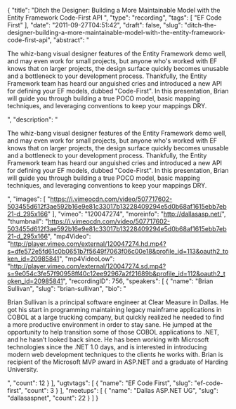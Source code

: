 {
  "title": "Ditch the Designer: Building a More Maintainable Model with the Entity Framework Code-First API ",
  "type": "recording",
  "tags": [
    "EF Code First"
  ],
  "date": "2011-09-27T04:51:42",
  "draft": false,
  "slug": "ditch-the-designer-building-a-more-maintainable-model-with-the-entity-framework-code-first-api",
  "abstract": "<p>The whiz-bang visual designer features of the Entity Framework demo well, and may even work for small projects, but anyone who's worked with EF knows that on larger projects, the design surface quickly becomes unusable and a bottleneck to your development process. Thankfully, the Entity Framework team has heard our anguished cries and introduced a new API for defining your EF models, dubbed \"Code-First\". In this presentation, Brian will guide you through building a true POCO model, basic mapping techniques, and leveraging conventions to keep your mappings DRY.</p>",
  "description": "<p>The whiz-bang visual designer features of the Entity Framework demo well, and may even work for small projects, but anyone who's worked with EF knows that on larger projects, the design surface quickly becomes unusable and a bottleneck to your development process. Thankfully, the Entity Framework team has heard our anguished cries and introduced a new API for defining your EF models, dubbed \"Code-First\". In this presentation, Brian will guide you through building a true POCO model, basic mapping techniques, and leveraging conventions to keep your mappings DRY.</p>",
  "images": [
    "https://i.vimeocdn.com/video/507717602-503455d612f3ae592b16e9e81c33017b13228409294e5d0b68af1615ebb7eb21-d_295x166"
  ],
  "vimeo": "120047274",
  "moreinfo": "http://dallasasp.net/",
  "thumbnail": "https://i.vimeocdn.com/video/507717602-503455d612f3ae592b16e9e81c33017b13228409294e5d0b68af1615ebb7eb21-d_295x166",
  "mp4Video": "http://player.vimeo.com/external/120047274.hd.mp4?s=dfe572e5fd61c0b0651b7f5649f7063f06c00e18&profile_id=113&oauth2_token_id=20985841",
  "mp4VideoLow": "http://player.vimeo.com/external/120047274.sd.mp4?s=9e054c3fe57f90958ff40c12ee92967a2f21689b&profile_id=112&oauth2_token_id=20985841",
  "recordingID": 756,
  "speakers": [
    {
      "name": "Brian Sullivan",
      "slug": "brian-sullivan",
      "bio": "<p>Brian Sullivan is a principal software engineer at Clear Measure in Dallas. He got his start in programming maintaining legacy mainframe applications in COBOL at a large trucking company, but quickly realized he needed to find a more productive environment in order to stay sane. He jumped at the opportunity to help transition some of those COBOL applications to .NET, and he hasn’t looked back since. He has been working with Microsoft technologies since the .NET 1.0 days, and is interested in introducing modern web development techniques to the clients he works with. Brian is recipient of the Microsoft MVP award in ASP.NET and a graduate of Harding University.</p>",
      "count": 12
    }
  ],
  "ugtvtags": [
    {
      "name": "EF Code First",
      "slug": "ef-code-first",
      "count": 3
    }
  ],
  "meetups": [
    {
      "name": "Dallas ASP.NET UG",
      "slug": "dallasaspnet",
      "count": 22
    }
  ]
}